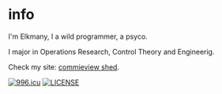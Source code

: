 # info
I'm Elkmany, I a wild programmer, a psyco.

I major in Operations Research, Control Theory and Engineerig.

Check my site: [commieview shed](https://elkmany.github.io/).

[![996.icu](https://img.shields.io/badge/link-996.icu-red.svg)](https://996.icu)
[![LICENSE](https://img.shields.io/badge/license-Anti%20996-blue.svg)](https://github.com/996icu/996.ICU/blob/master/LICENSE)



